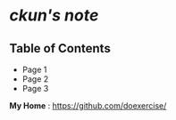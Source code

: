 # ***ckun's note***

## Table of Contents
* Page 1
* Page 2
* Page 3

**My Home** : https://github.com/doexercise/